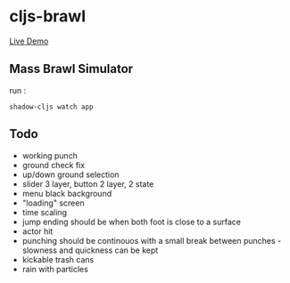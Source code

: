 # cljs-brawl

[Live Demo](https://milgra.github.io/cljs-brawl/index.html)

## Mass Brawl Simulator

run :

```shadow-cljs watch app```

## Todo

* working punch
* ground check fix
* up/down ground selection
* slider 3 layer, button 2 layer, 2 state
* menu black background
* "loading" screen
* time scaling
* jump ending should be when both foot is close to a surface
* actor hit
* punching should be continouos with a small break between punches - slowness and quickness can be kept
* kickable trash cans
* rain with particles